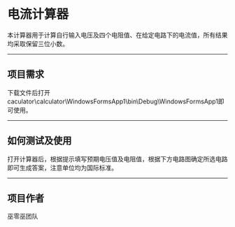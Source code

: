 # 电流计算器
本计算器用于计算自行输入电压及四个电阻值、在给定电路下的电流值，所有结果均采取保留三位小数。
****
## 项目需求
下载文件后打开caculator\calculator\WindowsFormsApp1\bin\Debug\WindowsFormsApp1即可使用。
****
## 如何测试及使用
打开计算器后，根据提示填写预期电压值及电阻值，根据下方电路图确定所选电路即可生成答案，注意单位均为国际标准。
****
## 项目作者
巫零巫团队